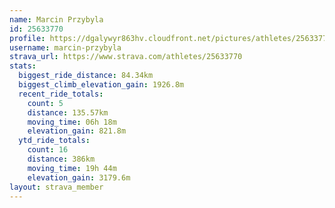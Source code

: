 ```yaml
---
name: Marcin Przybyla
id: 25633770
profile: https://dgalywyr863hv.cloudfront.net/pictures/athletes/25633770/12947173/2/large.jpg
username: marcin-przybyla
strava_url: https://www.strava.com/athletes/25633770
stats:
  biggest_ride_distance: 84.34km
  biggest_climb_elevation_gain: 1926.8m
  recent_ride_totals:
    count: 5
    distance: 135.57km
    moving_time: 06h 18m
    elevation_gain: 821.8m
  ytd_ride_totals:
    count: 16
    distance: 386km
    moving_time: 19h 44m
    elevation_gain: 3179.6m
layout: strava_member
--- 
```

